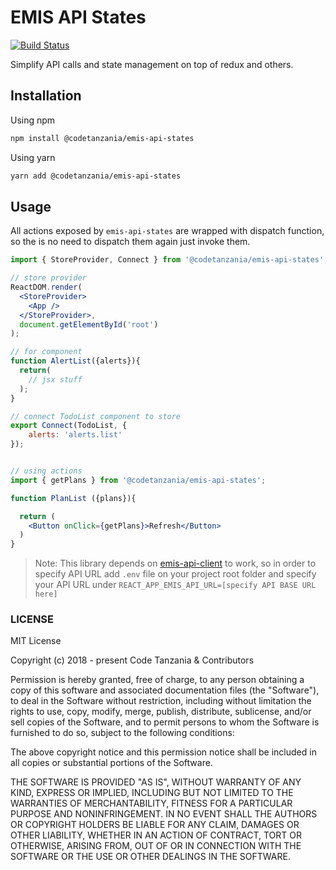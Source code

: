 # EMIS API States

[![Build Status](https://travis-ci.org/CodeTanzania/emis-api-states.svg?branch=develop)](https://travis-ci.org/CodeTanzania/emis-api-states)

Simplify API calls and state management on top of redux and others.

## Installation

Using npm

```sh
npm install @codetanzania/emis-api-states
```

Using yarn

```sh
yarn add @codetanzania/emis-api-states
```

## Usage

All actions exposed by `emis-api-states` are wrapped with dispatch function, so the is no need to dispatch them again just invoke them.
```jsx
import { StoreProvider, Connect } from '@codetanzania/emis-api-states';

// store provider
ReactDOM.render(
  <StoreProvider>
    <App />
  </StoreProvider>,
  document.getElementById('root')
);

// for component
function AlertList({alerts}){
  return(
    // jsx stuff
  );
}

// connect TodoList component to store
export Connect(TodoList, {
    alerts: 'alerts.list'
});


// using actions
import { getPlans } from '@codetanzania/emis-api-states';

function PlanList ({plans}){

  return (
    <Button onClick={getPlans}>Refresh</Button>
  )
}


```

> Note: This library depends on [emis-api-client](https://github.com/CodeTanzania/emis-api-client) to work, so in order to specify API URL add `.env` file on your project root folder and specify your API URL under `REACT_APP_EMIS_API_URL=[specify API BASE URL here]`

### LICENSE

MIT License

Copyright (c) 2018 - present Code Tanzania & Contributors

Permission is hereby granted, free of charge, to any person obtaining a copy of this software and associated documentation files (the "Software"), to deal in the Software without restriction, including without limitation the rights to use, copy, modify, merge, publish, distribute, sublicense, and/or sell copies of the Software, and to permit persons to whom the Software is furnished to do so, subject to the following conditions:

The above copyright notice and this permission notice shall be included in all copies or substantial portions of the Software.

THE SOFTWARE IS PROVIDED "AS IS", WITHOUT WARRANTY OF ANY KIND, EXPRESS OR IMPLIED, INCLUDING BUT NOT LIMITED TO THE WARRANTIES OF MERCHANTABILITY, FITNESS FOR A PARTICULAR PURPOSE AND NONINFRINGEMENT. IN NO EVENT SHALL THE AUTHORS OR COPYRIGHT HOLDERS BE LIABLE FOR ANY CLAIM, DAMAGES OR OTHER LIABILITY, WHETHER IN AN ACTION OF CONTRACT, TORT OR OTHERWISE, ARISING FROM, OUT OF OR IN CONNECTION WITH THE SOFTWARE OR THE USE OR OTHER DEALINGS IN THE SOFTWARE.
